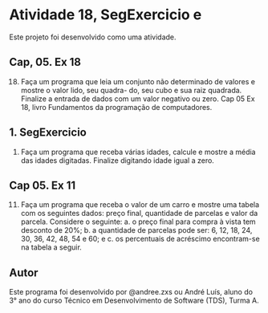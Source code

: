 # Atividade 18, SegExercicio e 

Este projeto foi desenvolvido como uma atividade.

## Cap, 05. Ex 18

18. Faça um programa que leia um conjunto não determinado de valores e mostre o valor lido, seu quadra-
do, seu cubo e sua raiz quadrada. Finalize a entrada de dados com um valor negativo ou zero. Cap 05 Ex 18, livro Fundamentos da programação de computadores.

## 1. SegExercicio 

1. Faça um programa que receba várias idades, calcule e mostre a média das idades digitadas. Finalize digitando idade igual a zero. 

## Cap 05. Ex 11
11. Faça um programa que receba o valor de um carro e mostre uma tabela com os seguintes dados: preço
final, quantidade de parcelas e valor da parcela. Considere o seguinte:
a. o preço final para compra à vista tem desconto de 20%;
b. a quantidade de parcelas pode ser: 6, 12, 18, 24, 30, 36, 42, 48, 54 e 60; e
c. os percentuais de acréscimo encontram-se na tabela a seguir.

## Autor

Este programa foi desenvolvido por @andree.zxs ou André Luís, aluno do 3° ano do curso Técnico em Desenvolvimento de Software (TDS), Turma A.

